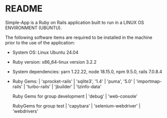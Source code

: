 # README

Simple-App is a Ruby on Rails application built to run in a LINUX OS ENVIRONMENT (UBUNTU).

The following software items are required to be installed in the machine prior to the use of the application:

* System OS: Linux Ubuntu 24.04

* Ruby version: x86_64-linux version 3.2.2

* System dependencies: yarn 1.22.22, node 18.15.0, npm 9.5.0, rails 7.0.8.4

* Ruby Gems:
    | 'sprocket-rails'
    | 'sqlite3', '1.4'
    | 'puma', '5.0'
    | 'importmap-rails'
    | 'turbo-rails'
    | 'jbuilder'
    | 'tzinfo-data'
  
    Ruby Gems for group development
      | 'debug'
      | 'web-console'
  
    RubyGems for group test
      | 'capybara'
      | 'selenium-webdriver'
      | 'webdrivers'
